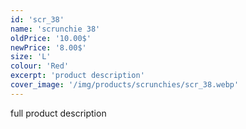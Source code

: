 ```yaml
---
id: 'scr_38'
name: 'scrunchie 38'
oldPrice: '10.00$'
newPrice: '8.00$'
size: 'L'
colour: 'Red'
excerpt: 'product description'
cover_image: '/img/products/scrunchies/scr_38.webp'
---
```

full product description
